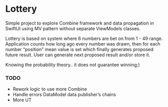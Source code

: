 # Lottery

Simple project to explore Combine framework and data propagation in SwiftUI using MV pattern without separate ViewModels classes.

Lottery is based on system where 6 numbers are bet on from 1 - 49 range. Application counts how long ago every number was drawn, then for each number “position” mean value is set which finally generates proposed future result. User can generate next proposed result and/or store it.

Knowing the probability theory.. it does not guarantee winning;)

### TODO
* Rework logic to use more Combine
* Handle errors DataModel data publisher’s chains
* More UT
